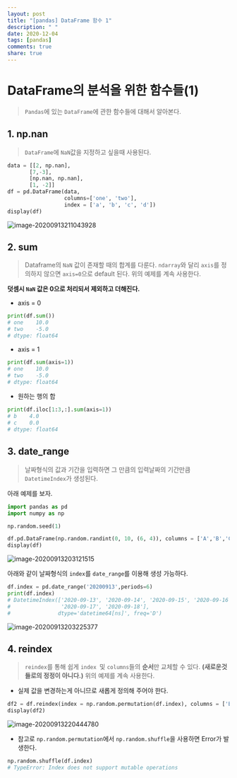 ```yaml
---
layout: post
title: "[pandas] DataFrame 함수 1"
description: " "
date: 2020-12-04
tags: [pandas]
comments: true
share: true
---
```


# DataFrame의 분석을 위한 함수들(1)

> `Pandas`에 있는 `DataFrame`에 관한 함수들에 대해서 알아본다.



## 1. np.nan

> `DataFrame`에 `NaN`값을 지정하고 싶을때 사용된다.

```python
data = [[2, np.nan],
       [7,-3],
       [np.nan, np.nan],
       [1, -2]]
df = pd.DataFrame(data,
                  columns=['one', 'two'],
                  index = ['a', 'b', 'c', 'd'])
display(df)
```

![image-20200913211043928](https://github.com/colinch4/colinch4.github.io/blob/master/_posts/2020/ML/markdown-images/image-20200913211043928.png?raw=true)



## 2. sum

> Dataframe의 `NaN` 값이 존재할 때의 합계를 다룬다. `ndarray`와 달리 `axis`를 정의하지 않으면 `axis=0`으로 default 된다. 위의 예제를 계속 사용한다.

**덧셈시 `NaN` 값은 0으로 처리되서 제외하고 더해진다.**

* axis = 0

```python
print(df.sum())
# one    10.0
# two    -5.0
# dtype: float64
```

* axis = 1

```python
print(df.sum(axis=1))
# one    10.0
# two    -5.0
# dtype: float64
```

* 원하는 행의 합

```python
print(df.iloc[1:3,:].sum(axis=1))
# b    4.0
# c    0.0
# dtype: float64
```



## 3. date_range

>날짜형식의 값과 기간을 입력하면 그 만큼의 입력날짜의 기간만큼 `DatetimeIndex`가 생성된다.

아래 예제를 보자.

```python
import pandas as pd
import numpy as np

np.random.seed(1)

df.pd.DataFrame(np.random.randint(0, 10, (6, 4)), columns = ['A','B','C','D'])
display(df)
```

![image-20200913203121515](https://github.com/colinch4/colinch4.github.io/blob/master/_posts/2020/ML/markdown-images/image-20200913203121515.png?raw=true)

아래와 같이 날짜형식의 `index`를 `date_range`를 이용해 생성 가능하다.

```python
df.index = pd.date_range('20200913',periods=6)
print(df.index)
# DatetimeIndex(['2020-09-13', '2020-09-14', '2020-09-15', '2020-09-16',
#                '2020-09-17', '2020-09-18'],
#               dtype='datetime64[ns]', freq='D')
```

![image-20200913203225377](https://github.com/colinch4/colinch4.github.io/blob/master/_posts/2020/ML/markdown-images/image-20200913203225377.png?raw=true)



## 4. reindex

> `reindex`를 통해 쉽게 `index `및 `columns`들의 **순서**만 교체할 수 있다. **(새로운것들로의 정정이 아니다.)** 위의 예제를 계속 사용한다.

* 실제 값을 변경하는게 아니므로 새롭게 정의해 주어야 한다.

```python
df2 = df.reindex(index = np.random.permutation(df.index), columns = ['B','C','D','A'])
display(df2)
```

![image-20200913220444780](https://github.com/colinch4/colinch4.github.io/blob/master/_posts/2020/ML/markdown-images/image-20200913220444780.png?raw=true)

* 참고로 `np.random.permutation`에서 `np.random.shuffle`을 사용하면 Error가 발생한다.

```python
np.random.shuffle(df.index)
# TypeError: Index does not support mutable operations
```

